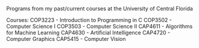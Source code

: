 Programs from my past/current courses at the University of Central Florida

Courses:
COP3223 - Introduction to Programming in C
COP3502 - Computer Science I
COP3503 - Computer Science II
CAP4611 - Algorithms for Machine Learning
CAP4630 - Artificial Intelligence
CAP4720 - Computer Graphics
CAP5415 - Computer Vision
